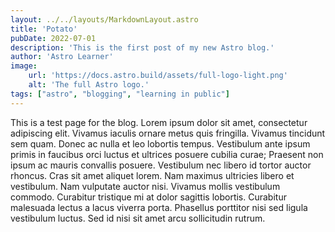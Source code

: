 ```yaml
---
layout: ../../layouts/MarkdownLayout.astro
title: 'Potato'
pubDate: 2022-07-01
description: 'This is the first post of my new Astro blog.'
author: 'Astro Learner'
image:
    url: 'https://docs.astro.build/assets/full-logo-light.png'
    alt: 'The full Astro logo.'
tags: ["astro", "blogging", "learning in public"]
---
```

This is a test page for the blog.
Lorem ipsum dolor sit amet, consectetur adipiscing elit. Vivamus iaculis ornare metus quis fringilla. Vivamus tincidunt sem quam. Donec ac nulla et leo lobortis tempus. Vestibulum ante ipsum primis in faucibus orci luctus et ultrices posuere cubilia curae; Praesent non ipsum ac mauris convallis posuere. Vestibulum nec libero id tortor auctor rhoncus. Cras sit amet aliquet lorem. Nam maximus ultricies libero et vestibulum. Nam vulputate auctor nisi. Vivamus mollis vestibulum commodo. Curabitur tristique mi at dolor sagittis lobortis. Curabitur malesuada lectus a lacus viverra porta. Phasellus porttitor nisi sed ligula vestibulum luctus. Sed id nisi sit amet arcu sollicitudin rutrum.